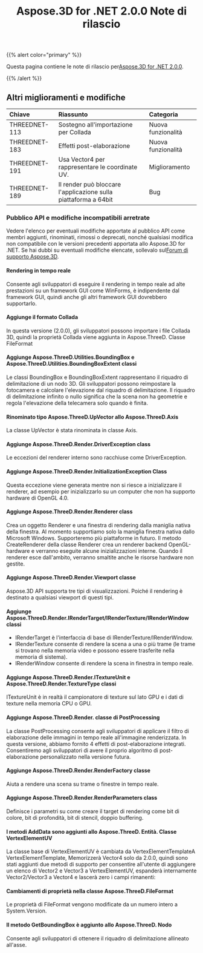 ﻿---
title: Aspose.3D for .NET 2.0.0 Note di rilascio
type: docs
weight: 50
url: /it/net/aspose-3d-for-net-2-0-0-release-notes/
---
{{% alert color="primary" %}} 

Questa pagina contiene le note di rilascio per[Aspose.3D for .NET 2.0.0](https://www.nuget.org/packages/Aspose.3D/2.0.0).

{{% /alert %}} 
## **Altri miglioramenti e modifiche**

|**Chiave**|**Riassunto**|**Categoria**|
|:- |:- |:- |
|THREEDNET-113|Sostegno all'importazione per Collada|Nuova funzionalità|
|THREEDNET-183|Effetti post-elaborazione|Nuova funzionalità|
|THREEDNET-191|Usa Vector4 per rappresentare le coordinate UV.|Miglioramento|
|THREEDNET-189|Il render può bloccare l'applicazione sulla piattaforma a 64bit|Bug|
### **Pubblico API e modifiche incompatibili arretrate**
Vedere l'elenco per eventuali modifiche apportate al pubblico API come membri aggiunti, rinominati, rimossi o deprecati, nonché qualsiasi modifica non compatibile con le versioni precedenti apportata allo Aspose.3D for .NET. Se hai dubbi su eventuali modifiche elencate, sollevalo sul[Forum di supporto Aspose.3D](https://forum.aspose.com/c/3d/18).
#### **Rendering in tempo reale**
Consente agli sviluppatori di eseguire il rendering in tempo reale ad alte prestazioni su un framework GUI come WinForms, è indipendente dal framework GUI, quindi anche gli altri framework GUI dovrebbero supportarlo.
#### **Aggiunge il formato Collada**
In questa versione (2.0.0), gli sviluppatori possono importare i file Collada 3D, quindi la proprietà Collada viene aggiunta in Aspose.ThreeD. Classe FileFormat
#### **Aggiunge Aspose.ThreeD.Utilities.BoundingBox e Aspose.ThreeD.Utilities.BoundingBoxExtent classi**
Le classi BoundingBox e BoundingBoxExtent rappresentano il riquadro di delimitazione di un nodo 3D. Gli sviluppatori possono reimpostare la fotocamera e calcolare l'elevazione dal riquadro di delimitazione. Il riquadro di delimitazione infinito o nullo significa che la scena non ha geometrie e regola l'elevazione della telecamera solo quando è finita.
#### **Rinominato tipo Aspose.ThreeD.UpVector allo Aspose.ThreeD.Axis**
La classe UpVector è stata rinominata in classe Axis.
#### **Aggiunge Aspose.ThreeD.Render.DriverException class**
Le eccezioni del renderer interno sono racchiuse come DriverException.
#### **Aggiunge Aspose.ThreeD.Render.InitializationException Class**
Questa eccezione viene generata mentre non si riesce a inizializzare il renderer, ad esempio per inizializzarlo su un computer che non ha supporto hardware di OpenGL 4.0.
#### **Aggiunge Aspose.ThreeD.Render.Renderer class**
Crea un oggetto Renderer e una finestra di rendering dalla maniglia nativa della finestra. Al momento supportiamo solo la maniglia finestra nativa dallo Microsoft Windows. Supporteremo più piattaforme in futuro. Il metodo CreateRenderer della classe Renderer crea un renderer backend OpenGL-hardware e verranno eseguite alcune inizializzazioni interne. Quando il renderer esce dall'ambito, verranno smaltite anche le risorse hardware non gestite.
#### **Aggiunge Aspose.ThreeD.Render.Viewport classe**
Aspose.3D API supporta tre tipi di visualizzazioni. Poiché il rendering è destinato a qualsiasi viewport di questi tipi.
#### **Aggiunge Aspose.ThreeD.Render.IRenderTarget/IRenderTexture/IRenderWindow classi**
- IRenderTarget è l'interfaccia di base di IRenderTexture/IRenderWindow.
- IRenderTexture consente di rendere la scena a una o più trame (le trame si trovano nella memoria video e possono essere trasferite nella memoria di sistema).
- IRenderWindow consente di rendere la scena in finestra in tempo reale.
#### **Aggiunge Aspose.ThreeD.Render.ITextureUnit e Aspose.ThreeD.Render.TextureType classi**
ITextureUnit è in realtà il campionatore di texture sul lato GPU e i dati di texture nella memoria CPU o GPU.
#### **Aggiunge Aspose.ThreeD.Render. classe di PostProcessing**
La classe PostProcessing consente agli sviluppatori di applicare il filtro di elaborazione delle immagini in tempo reale all'immagine renderizzata. In questa versione, abbiamo fornito 4 effetti di post-elaborazione integrati. Consentiremo agli sviluppatori di avere il proprio algoritmo di post-elaborazione personalizzato nella versione futura.
#### **Aggiunge Aspose.ThreeD.Render.RenderFactory classe**
Aiuta a rendere una scena su trame o finestre in tempo reale.
#### **Aggiunge Aspose.ThreeD.Render.RenderParameters class**
Definisce i parametri su come creare il target di rendering come bit di colore, bit di profondità, bit di stencil, doppio buffering.
#### **I metodi AddData sono aggiunti allo Aspose.ThreeD. Entità. Classe VertexElementUV**
La classe base di VertexElementUV è cambiata da VertexElementTemplate<Vector2>A VertexElementTemplate<Vector4>, Memorizzerà Vector4 solo da 2.0.0, quindi sono stati aggiunti due metodi di supporto per consentire all'utente di aggiungere un elenco di Vector2 e Vector3 a VertexElementUV, espanderà internamente Vector2/Vector3 a Vector4 e lascerà zero i campi rimanenti:
#### **Cambiamenti di proprietà nella classe Aspose.ThreeD.FileFormat**
Le proprietà di FileFormat vengono modificate da un numero intero a System.Version.
#### **Il metodo GetBoundingBox è aggiunto allo Aspose.ThreeD. Nodo**
Consente agli sviluppatori di ottenere il riquadro di delimitazione allineato all'asse.
